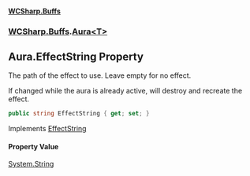 #### [WCSharp.Buffs](README.md 'README')
### [WCSharp.Buffs](WCSharp.Buffs.md 'WCSharp.Buffs').[Aura&lt;T&gt;](WCSharp.Buffs.Aura_T_.md 'WCSharp.Buffs.Aura<T>')

## Aura<T>.EffectString Property

The path of the effect to use. Leave empty for no effect.  
  
If changed while the aura is already active, will destroy and recreate the effect.

```csharp
public string EffectString { get; set; }
```

Implements [EffectString](WCSharp.Buffs.IAura.EffectString.md 'WCSharp.Buffs.IAura.EffectString')

#### Property Value
[System.String](https://docs.microsoft.com/en-us/dotnet/api/System.String 'System.String')